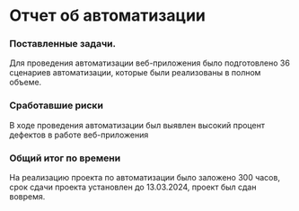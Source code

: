 # Отчет об автоматизации

### Поставленные задачи. 

Для проведения автоматизации веб-приложения было подготовлено 36 сценариев автоматизации, которые были реализованы в полном объеме.

### Сработавшие риски

В ходе проведения автоматизации был выявлен высокий процент дефектов в работе веб-приложения

### Общий итог по времени

На реализацию проекта по автоматизации было заложено 300 часов, срок сдачи проекта установлен до 13.03.2024, проект был сдан вовремя.
